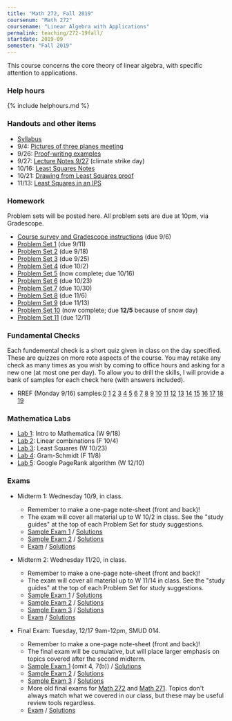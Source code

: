```yaml
---
title: "Math 272, Fall 2019"
coursenum: "Math 272"
coursename: "Linear Algebra with Applications"
permalink: teaching/272-19fall/
startdate: 2019-09
semester: "Fall 2019"
---
```


This course concerns the core theory of linear algebra, with specific attention to applications.

### Help hours

{% include helphours.md %}
    

### Handouts and other items

*   [Syllabus](syllabus.pdf)
*   9/4: [Pictures of three planes meeting](handouts/3by3pictures.png)
*   9/26: [Proof-writing examples](handouts/proofExamples.pdf)
*   9/27: [Lecture Notes 9/27](handouts/notes2019-09-27.pdf) (climate strike day)
*   10/16: [Least Squares Notes](handouts/LeastSquares.pdf)
*   10/21: [Drawing from Least Squares proof](handouts/LSProofPicture.JPG)
*   11/13: [Least Squares in an IPS](handouts/IPSLeastSquares.pdf)
<!--handouts-->

### Homework

Problem sets will be posted here. All problem sets are due at 10pm, via Gradescope.

*   [Course survey and Gradescope instructions](psets/pset0.pdf) (due 9/6)
*   [Problem Set 1](psets/pset1.pdf) (due 9/11)
*   [Problem Set 2](psets/pset2.pdf) (due 9/18)
*   [Problem Set 3](psets/pset3.pdf) (due 9/25)
*   [Problem Set 4](psets/pset4.pdf) (due 10/2)
*   [Problem Set 5](psets/pset5.pdf) (now complete; due 10/16)
*   [Problem Set 6](psets/pset6.pdf) (due 10/23)
*   [Problem Set 7](psets/pset7.pdf) (due 10/30)
*   [Problem Set 8](psets/pset8.pdf) (due 11/6)
*   [Problem Set 9](psets/pset9.pdf) (due 11/13)
*   [Problem Set 10](psets/pset10.pdf) (now complete; due __12/5__ because of snow day)
*   [Problem Set 11](psets/pset11.pdf) (due 12/11)
<!--psets-->

### Fundamental Checks

Each fundemental check is a short quiz given in class on the day specified. These are quizzes on more rote aspects of the course. You may retake any check as many times as you wish by coming to office hours and asking for a new one (at most one per day). To allow you to drill the skills, I will provide a bank of samples for each check here (with answers included).

*   RREF (Monday 9/16) samples:[0](fc/rref00.pdf) [1](fc/rref01.pdf) [2](fc/rref02.pdf) [3](fc/rref03.pdf) [4](fc/rref04.pdf) [5](fc/rref05.pdf) [6](fc/rref06.pdf) [7](fc/rref07.pdf) [8](fc/rref08.pdf) [9](fc/rref09.pdf) [10](fc/rref10.pdf) [11](fc/rref11.pdf) [12](fc/rref12.pdf) [13](fc/rref13.pdf) [14](fc/rref14.pdf) [15](fc/rref15.pdf) [16](fc/rref16.pdf) [17](fc/rref17.pdf) [18](fc/rref18.pdf) [19](fc/rref19.pdf)
<!--fcs-->

### Mathematica Labs

*   [Lab 1](labs/1-Intro.nb): Intro to Mathematica (W 9/18)
*   [Lab 2](labs/2-LinComb.nb): Linear combinations (F 10/4)
*   [Lab 3](labs/3-LeastSquares.nb): Least Squares (W 10/23)
*   [Lab 4](labs/4-GramSchmidt.nb): Gram-Schmidt (F 11/8)
*   [Lab 5](labs/5-PageRank.nb): Google PageRank algorithm (W 12/10)

### Exams

*   Midterm 1: Wednesday 10/9, in class.
    
    *   Remember to make a one-page note-sheet (front and back)!
    *   The exam will cover all material up to W 10/2 in class. See the "study guides" at the top of each Problem Set for study suggestions.
    *   [Sample Exam 1](exams/midterm1sample1.pdf) / [Solutions](exams/midterm1sample1soln.pdf)
    *   [Sample Exam 2](exams/midterm1sample2.pdf) / [Solutions](exams/midterm1sample2soln.pdf)
    *   [Exam](https://moodle.amherst.edu/pluginfile.php/670699/mod_resource/content/1/midterm1compact.pdf) / [Solutions](https://moodle.amherst.edu/pluginfile.php/670700/mod_resource/content/1/midterm1soln.pdf)
    
    
    
*   Midterm 2: Wednesday 11/20, in class.
    
    *   Remember to make a one-page note-sheet (front and back)!
    *   The exam will cover all material up to W 11/14 in class. See the "study guides" at the top of each Problem Set for study suggestions.
    *   [Sample Exam 1](exams/midterm2sample1.pdf) / [Solutions](exams/midterm2sample1soln.pdf)
    *   [Sample Exam 2](exams/midterm2sample2.pdf) / [Solutions](exams/midterm2sample2soln.pdf)
    *   [Sample Exam 3](exams/midterm2sample3.pdf) / [Solutions](exams/midterm2sample3soln.pdf)
    *   [Exam](exams/midterm2compact.pdf) / [Solutions](exams/midterm2soln.pdf)
    
    
    
*   Final Exam: Tuesday, 12/17 9am-12pm, SMUD 014.
    
    *   Remember to make a one-page note-sheet (front and back)!
    *   The final exam will be cumulative, but will place larger emphasis on topics covered after the second midterm.
    *   [Sample Exam 1](exams/final-sample1.pdf) (omit 4, 7(b)) / [Solutions](exams/final-sample1-soln.pdf)
    *   [Sample Exam 2](exams/final-sample2.pdf) / [Solutions](exams/final-sample2-soln.pdf)
    *   [Sample Exam 3](exams/final-sample3.pdf) / [Solutions](exams/final-sample3-soln.pdf)
    *   More old final exams for [Math 272](https://www.amherst.edu/academiclife/departments/mathematics-statistics/resources-opportunities/mathfinals/math_272) and [Math 271](https://www.amherst.edu/academiclife/departments/mathematics-statistics/resources-opportunities/mathfinals/math_271). Topics don't always match what we covered in our class, but these may be useful review tools regardless.
    *   [Exam](exams/finalcompact.pdf) / [Solutions](exams/finalExamSoln.pdf)
    
    
    
